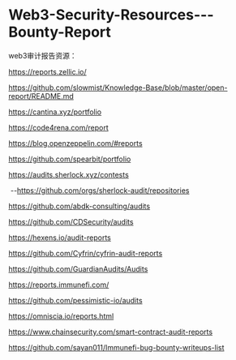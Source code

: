 # Web3-Security-Resources---Bounty-Report
web3审计报告资源：



https://reports.zellic.io/



https://github.com/slowmist/Knowledge-Base/blob/master/open-report/README.md



https://cantina.xyz/portfolio



https://code4rena.com/report



https://blog.openzeppelin.com/#reports



https://github.com/spearbit/portfolio



https://audits.sherlock.xyz/contests

​	--https://github.com/orgs/sherlock-audit/repositories



https://github.com/abdk-consulting/audits



https://github.com/CDSecurity/audits



https://hexens.io/audit-reports



https://github.com/Cyfrin/cyfrin-audit-reports



https://github.com/GuardianAudits/Audits



https://reports.immunefi.com/



https://github.com/pessimistic-io/audits



https://omniscia.io/reports.html



https://www.chainsecurity.com/smart-contract-audit-reports



https://github.com/sayan011/Immunefi-bug-bounty-writeups-list
